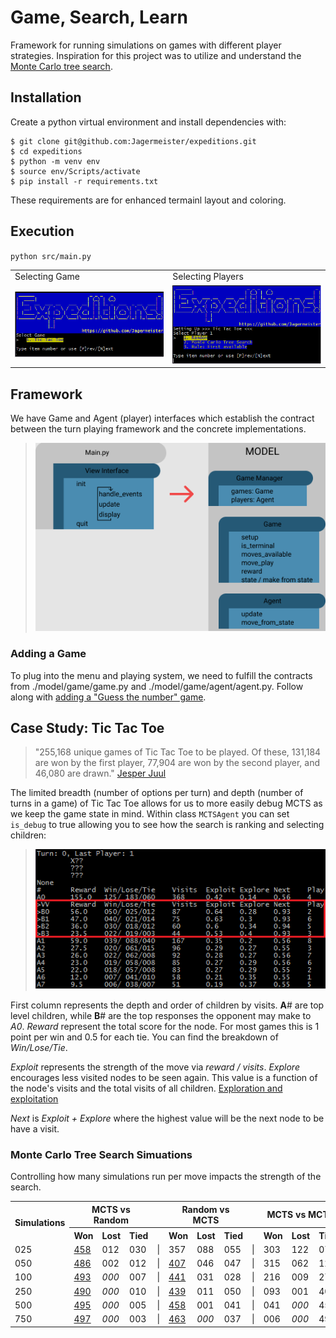 # Game, Search, Learn

Framework for running simulations on games with different player strategies. Inspiration for this project was to utilize and understand the [Monte Carlo tree search](https://en.wikipedia.org/wiki/Monte_Carlo_tree_search).

## Installation
Create a python virtual environment and install dependencies with:
```
$ git clone git@github.com:Jagermeister/expeditions.git
$ cd expeditions
$ python -m venv env
$ source env/Scripts/activate
$ pip install -r requirements.txt
```
These requirements are for enhanced termainl layout and coloring.


## Execution
`python src/main.py`

<table>
    <tr>
        <td>Selecting Game</td>
        <td>Selecting Players</td>
    </tr>
    <tr>
        <td><img src="./01_Intro.png"/></td>
        <td><img src="./02_Players.png"/></td>
    </tr>
</table>

## Framework
We have Game and Agent (player) interfaces which establish the contract between the turn playing framework and the concrete implementations.

>![Framework](./Framework.png)

### Adding a Game
To plug into the menu and playing system, we need to fulfill the contracts from ./model/game/game.py and ./model/game/agent/agent.py. Follow along with [adding a "Guess the number" game](./game.md).

## Case Study: Tic Tac Toe
>"255,168 unique games of Tic Tac Toe to be played. Of these, 131,184 are won by the first player, 77,904 are won by the second player, and 46,080 are drawn." [Jesper Juul](https://www.jesperjuul.net/ludologist/2003/12/28/255168-ways-of-playing-tic-tac-toe/)

The limited breadth (number of options per turn) and depth (number of turns in a game) of Tic Tac Toe allows for us to more easily debug MCTS as we keep the game state in mind. Within class `MCTSAgent` you can set `is_debug` to true allowing you to see how the search is ranking and selecting children:
>![ChildrenDisplay](./CaseStudy_TTT_01.png)

First column represents the depth and order of children by visits. **A**# are top level children, while **B**# are the top responses the opponent may make to *A0*. *Reward* represent the total score for the node. For most games this is 1 point per win and 0.5 for each tie. You can find the breakdown of *Win/Lose/Tie*.

*Exploit* represents the strength of the move via *reward / visits*. *Explore* encourages less visited nodes to be seen again. This value is a function of the node's visits and the total visits of all children. [Exploration and exploitation](https://en.wikipedia.org/wiki/Monte_Carlo_tree_search#Exploration_and_exploitation)

*Next* is *Exploit + Explore* where the highest value will be the next node to be have a visit.


### Monte Carlo Tree Search Simuations
Controlling how many simulations run per move impacts the strength of the search.
<table>
    <tr>
        <th rowspan=2>Simulations</th>
        <th colspan=3>MCTS vs Random</th>
        <th>&nbsp;</th>
        <th colspan=3>Random vs MCTS</th>
        <th>&nbsp;</th>
        <th colspan=3>MCTS vs MCTS</th>
    </tr>
    <tr>
        <th>Won</th><th>Lost</th><th>Tied</th>
        <th>&nbsp;</th>
        <th>Won</th><th>Lost</th><th>Tied</th>
        <th>&nbsp;</th>
        <th>Won</th><th>Lost</th><th>Tied</th>
    </tr>
    <tr>
        <td>025</td>
        <td><u>458</u></td><td>012</td><td>030</td><td>|</td>
        <td>357</td><td>088</td><td>055</td><td>|</td>
        <td>303</td><td>122</td><td>075</td>
    </tr>
    <tr>
        <td>050</td>
        <td><u>486</u></td><td>002</td><td>012</td><td>|</td>
        <td><u>407</u></td><td>046</td><td>047</td><td>|</td>
        <td>315</td><td>062</td><td>123</td>
    </tr>
    <tr>
        <td>100</td>
        <td><u>493</u></td><td><i>000</i></td><td>007</td><td>|</td>
        <td><u>441</u></td><td>031</td><td>028</td><td>|</td>
        <td>216</td><td>009</td><td>275</td>
    </tr>
    <tr>
        <td>250</td>
        <td><u>490</u></td><td><i>000</i></td><td>010</td><td>|</td>
        <td><u>439</u></td><td>011</td><td>050</td><td>|</td>
        <td>093</td><td>001</td><td>406</td>
    </tr>
    <tr>
        <td>500</td>
        <td><u>495</u></td><td><i>000</i></td><td>005</td><td>|</td>
        <td><u>458</u></td><td>001</td><td>041</td><td>|</td>
        <td>041</td><td><i>000</i></td><td>459</td>
    </tr>
    <tr>
        <td>750</td>
        <td><u>497</u></td><td><i>000</i></td><td>003</td><td>|</td>
        <td><u>463</u></td><td><i>000</i></td><td>037</td><td>|</td>
        <td>006</td><td><i>000</i></td><td>494</td>
    </tr>
</table>
